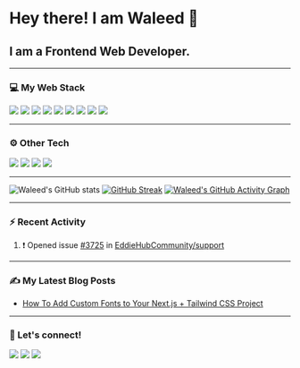 <!-- ![](banner-white-logo-left-1280x640.png) -->
# Hey there! I am Waleed 👋
## I am a Frontend Web Developer.

---

<!-- Web Stack -->
### :computer: My Web Stack
![](https://img.shields.io/badge/HTML5-E34F26?style=for-the-badge&logo=html5&logoColor=white)
![](https://img.shields.io/badge/CSS3-1572B6?style=for-the-badge&logo=css3&logoColor=white)
![](https://img.shields.io/badge/JavaScript-323330?style=for-the-badge&logo=javascript&logoColor=F7DF1E)
![](https://img.shields.io/badge/Bootstrap-563D7C?style=for-the-badge&logo=bootstrap&logoColor=white)
![](https://img.shields.io/badge/Tailwind_CSS-38B2AC?style=for-the-badge&logo=tailwind-css&logoColor=white)
![](https://img.shields.io/badge/React-20232A?style=for-the-badge&logo=react&logoColor=61DAFB)
![](https://img.shields.io/badge/next.js-000000?style=for-the-badge&logo=nextdotjs&logoColor=white)
![](https://img.shields.io/badge/Svelte-4A4A55?style=for-the-badge&logo=svelte&logoColor=FF3E00)
![](https://img.shields.io/badge/Wordpress-21759B?style=for-the-badge&logo=wordpress&logoColor=white)

---

<!-- Other Stack -->
### :gear: Other Tech
![](https://img.shields.io/badge/Netlify-00C7B7?style=for-the-badge&logo=netlify&logoColor=white)
![](https://img.shields.io/badge/Vercel-000000?style=for-the-badge&logo=vercel&logoColor=white)
![](https://img.shields.io/badge/MongoDB-4EA94B?style=for-the-badge&logo=mongodb&logoColor=white)
![](https://img.shields.io/badge/Figma-F24E1E?style=for-the-badge&logo=figma&logoColor=white)

---

<!-- GitHub Stats, Streak, and Contributions Graph -->
![Waleed's GitHub stats](https://github-readme-stats.vercel.app/api?username=waleedmumtaz&count_private=true&show_icons=true&theme=github_dark&hide_border=true&custom_title=Waleed's%20GitHub%20Stats)
[![GitHub Streak](https://github-readme-streak-stats.herokuapp.com/?user=waleedmumtaz&theme=github-dark-blue&hide_border=true)](https://git.io/streak-stats)
[![Waleed's GitHub Activity Graph](https://activity-graph.herokuapp.com/graph?username=waleedmumtaz&bg_color=0D1117&color=FFFFFF&line=4B8DDA&point=1F6FEB&custom_title=Waleed's%20Contribution%20Graph&hide_border=true)](https://github.com/ashutosh00710/github-readme-activity-graph)

---

### :zap: Recent Activity
<!--START_SECTION:activity-->
1. ❗️ Opened issue [#3725](https://github.com/EddieHubCommunity/support/issues/3725) in [EddieHubCommunity/support](https://github.com/EddieHubCommunity/support)
<!--END_SECTION:activity-->

---

### :writing_hand: My Latest Blog Posts
<!-- HASHNODE_BLOG:START -->
- [How To Add Custom Fonts to Your Next.js + Tailwind CSS Project](https://waleedmumtaz.hashnode.dev/add-custom-fonts-nextjs-tailwindcss-ckxht1fa203pjhts1erq1h2er)
<!-- HASHNODE_BLOG:END -->

---

<!-- Let's Connect -->
### :call_me_hand: Let's connect!
[![](https://img.shields.io/badge/Twitter-1DA1F2?style=for-the-badge&logo=twitter&logoColor=white)](https://twitter.com/WaleedMumtaaz)
[![](https://img.shields.io/badge/LinkedIn-0077B5?style=for-the-badge&logo=linkedin&logoColor=white)](https://www.linkedin.com/in/waleedmumtaz/)
[![](https://img.shields.io/badge/Gmail-D14836?style=for-the-badge&logo=gmail&logoColor=white)](mailto:waleedthedev@gmail.com)

<!-- ![Top Languages](https://github-readme-stats.vercel.app/api/top-langs/?username=waleedmumtaz) -->
